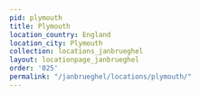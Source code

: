 ```yaml
---
pid: plymouth
title: Plymouth
location_country: England
location_city: Plymouth
collection: locations_janbrueghel
layout: locationpage_janbrueghel
order: '025'
permalink: "/janbrueghel/locations/plymouth/"
---
```

